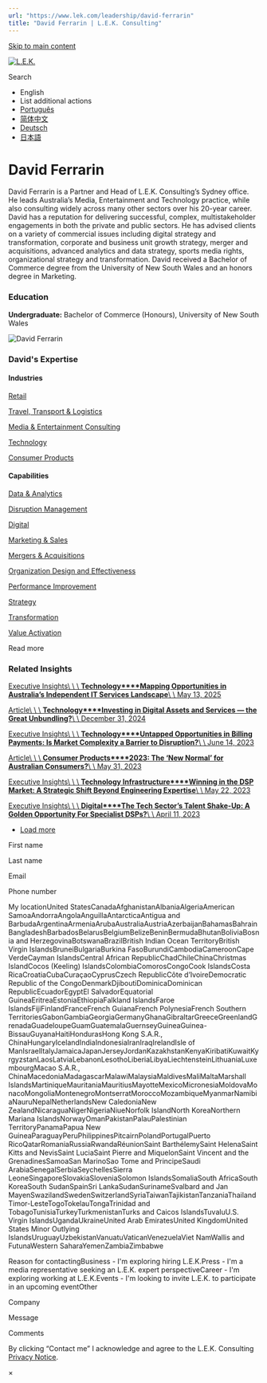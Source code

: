 ```yaml
---
url: "https://www.lek.com/leadership/david-ferrarin"
title: "David Ferrarin | L.E.K. Consulting"
---
```


[Skip to main content](https://www.lek.com/leadership/david-ferrarin#main-content)

[![L.E.K.](https://www.lek.com/themes/lek/images/new-logo.svg)](https://www.lek.com/ "L.E.K.")

Search

- English
- List additional actions
- [Português](https://www.lek.com/pt-br/lek-brazil)
- [简体中文](https://www.lek.com/zh-hant/lek-china)
- [Deutsch](https://www.lek.com/de/lek-germany)
- [日本語](https://www.lek.com/ja/lek-japan)

# David Ferrarin

David Ferrarin is a Partner and Head of L.E.K. Consulting’s Sydney office. He leads Australia’s Media, Entertainment and Technology practice, while also consulting widely across many other sectors over his 20-year career. David has a reputation for delivering successful, complex, multistakeholder engagements in both the private and public sectors. He has advised clients on a variety of commercial issues including digital strategy and transformation, corporate and business unit growth strategy, merger and acquisitions, advanced analytics and data strategy, sports media rights, organizational strategy and transformation. David received a Bachelor of Commerce degree from the University of New South Wales and an honors degree in Marketing.

### Education

**Undergraduate:** Bachelor of Commerce (Honours), University of New South Wales

![David Ferrarin](https://www.lek.com/sites/default/files/profile-images/LEK_Leader_Profile_David_Ferrarin.jpg)

### David's Expertise

#### Industries

[Retail](https://www.lek.com/industries/retail)

[Travel, Transport & Logistics](https://www.lek.com/industries/travel-transport-logistics)

[Media & Entertainment Consulting](https://www.lek.com/industries/media)

[Technology](https://www.lek.com/industries/technology)

[Consumer Products](https://www.lek.com/industries/consumer-products)

#### Capabilities

[Data & Analytics](https://www.lek.com/capabilities/data-analytics)

[Disruption Management](https://www.lek.com/capabilities/disruption-management)

[Digital](https://www.lek.com/capabilities/digital)

[Marketing & Sales](https://www.lek.com/capabilities/marketing-and-sales)

[Mergers & Acquisitions](https://www.lek.com/capabilities/mergers-acquisitions)

[Organization Design and Effectiveness](https://www.lek.com/capabilities/organizational-strategy)

[Performance Improvement](https://www.lek.com/capabilities/performance-improvement)

[Strategy](https://www.lek.com/capabilities/strategy)

[Transformation](https://www.lek.com/capabilities/organizational-strategy/transformation)

[Value Activation](https://www.lek.com/capabilities/organizational-strategy/value-activation)

Read more

### Related Insights

[Executive Insights\\
\\
\\
**Technology****Mapping Opportunities in Australia’s Independent IT Services Landscape**\\
\\
May 13, 2025](https://www.lek.com/insights/tmt/au/ei/mapping-opportunities-australias-independent-it-services-landscape)

[Article\\
\\
\\
**Technology****Investing in Digital Assets and Services — the Great Unbundling?**\\
\\
December 31, 2024](https://www.lek.com/insights/fin/au/ar/investing-digital-assets-and-services-great-unbundling)

[Executive Insights\\
\\
\\
**Technology****Untapped Opportunities in Billing Payments: Is Market Complexity a Barrier to Disruption?**\\
\\
June 14, 2023](https://www.lek.com/insights/tmt/au/ei/untapped-opportunities-billing-payments-market-complexity-barrier-disruption)

[Article\\
\\
\\
**Consumer Products****2023: The ‘New Normal’ for Australian Consumers?**\\
\\
May 31, 2023](https://www.lek.com/insights/con/au/ar/2023-new-normal-australian-consumers)

[Executive Insights\\
\\
\\
**Technology Infrastructure****Winning in the DSP Market: A Strategic Shift Beyond Engineering Expertise**\\
\\
May 22, 2023](https://www.lek.com/insights/tmt/au/ei/winning-dsp-market-strategic-shift-beyond-engineering-expertise)

[Executive Insights\\
\\
\\
**Digital****The Tech Sector’s Talent Shake-Up: A Golden Opportunity For Specialist DSPs?**\\
\\
April 11, 2023](https://www.lek.com/insights/tmt/au/ei/tech-sectors-talent-shake-golden-opportunity-specialist-dsps)

- [Load more](https://www.lek.com/leadership/david-ferrarin?page=1 "Load more items")

First name

Last name

Email

Phone number

My locationUnited StatesCanadaAfghanistanAlbaniaAlgeriaAmerican SamoaAndorraAngolaAnguillaAntarcticaAntigua and BarbudaArgentinaArmeniaArubaAustraliaAustriaAzerbaijanBahamasBahrainBangladeshBarbadosBelarusBelgiumBelizeBeninBermudaBhutanBoliviaBosnia and HerzegovinaBotswanaBrazilBritish Indian Ocean TerritoryBritish Virgin IslandsBruneiBulgariaBurkina FasoBurundiCambodiaCameroonCape VerdeCayman IslandsCentral African RepublicChadChileChinaChristmas IslandCocos (Keeling) IslandsColombiaComorosCongoCook IslandsCosta RicaCroatiaCubaCuraçaoCyprusCzech RepublicCôte d’IvoireDemocratic Republic of the CongoDenmarkDjiboutiDominicaDominican RepublicEcuadorEgyptEl SalvadorEquatorial GuineaEritreaEstoniaEthiopiaFalkland IslandsFaroe IslandsFijiFinlandFranceFrench GuianaFrench PolynesiaFrench Southern TerritoriesGabonGambiaGeorgiaGermanyGhanaGibraltarGreeceGreenlandGrenadaGuadeloupeGuamGuatemalaGuernseyGuineaGuinea-BissauGuyanaHaitiHondurasHong Kong S.A.R., ChinaHungaryIcelandIndiaIndonesiaIranIraqIrelandIsle of ManIsraelItalyJamaicaJapanJerseyJordanKazakhstanKenyaKiribatiKuwaitKyrgyzstanLaosLatviaLebanonLesothoLiberiaLibyaLiechtensteinLithuaniaLuxembourgMacao S.A.R., ChinaMacedoniaMadagascarMalawiMalaysiaMaldivesMaliMaltaMarshall IslandsMartiniqueMauritaniaMauritiusMayotteMexicoMicronesiaMoldovaMonacoMongoliaMontenegroMontserratMoroccoMozambiqueMyanmarNamibiaNauruNepalNetherlandsNew CaledoniaNew ZealandNicaraguaNigerNigeriaNiueNorfolk IslandNorth KoreaNorthern Mariana IslandsNorwayOmanPakistanPalauPalestinian TerritoryPanamaPapua New GuineaParaguayPeruPhilippinesPitcairnPolandPortugalPuerto RicoQatarRomaniaRussiaRwandaRéunionSaint BarthélemySaint HelenaSaint Kitts and NevisSaint LuciaSaint Pierre and MiquelonSaint Vincent and the GrenadinesSamoaSan MarinoSao Tome and PrincipeSaudi ArabiaSenegalSerbiaSeychellesSierra LeoneSingaporeSlovakiaSloveniaSolomon IslandsSomaliaSouth AfricaSouth KoreaSouth SudanSpainSri LankaSudanSurinameSvalbard and Jan MayenSwazilandSwedenSwitzerlandSyriaTaiwanTajikistanTanzaniaThailandTimor-LesteTogoTokelauTongaTrinidad and TobagoTunisiaTurkeyTurkmenistanTurks and Caicos IslandsTuvaluU.S. Virgin IslandsUgandaUkraineUnited Arab EmiratesUnited KingdomUnited States Minor Outlying IslandsUruguayUzbekistanVanuatuVaticanVenezuelaViet NamWallis and FutunaWestern SaharaYemenZambiaZimbabwe

Reason for contactingBusiness - I'm exploring hiring L.E.K.Press - I'm a media representative seeking an L.E.K. expert perspectiveCareer - I'm exploring working at L.E.K.Events - I'm looking to invite L.E.K. to participate in an upcoming eventOther

Company

Message

Comments

By clicking “Contact me” I acknowledge and agree to the L.E.K. Consulting [Privacy Notice](https://www.lek.com/lek-consulting-privacy-policy).

×